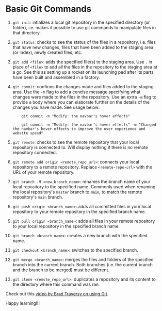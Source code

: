 # Basic Git Commands

1.  `git init`: intializes a local git repository in the specified directory (or folder), i.e. makes it possible to use git commands to manipulate files in that directory.

2.  `git status`: checks to see the status of the files in a repository, i.e. files that have new changes, files that have been added to the staging area (or index), newly created files, etc.

3.  `git add <file>`: adds the specified file(s) to the staging area. Use `.` in place of `<file>` to add all the files in the repository to the staging area at a go. See this as setting up a rocket on its launching pad after its parts have been built and assembled in a factory.

4.  `git commit`: confirms the changes made and files added to the staging area. Use the `-m` flag to add a concise message specifying what changes were made to the files in the repository. Use an extra `-m` flag to provide a body where you can elaborate further on the details of the changes you have made. See usage below:

    ```
        git commit -m "Modify: the navbar's hover effects"

        git commit -m "Modify: the navbar's hover effects" -m "Changed the navbar's hover effects to improve the user experience and website speed"
    ```

5.  `git remote`: checks to see the remote repository that your local repository is connected to. Will display nothing if there is no remote repository connected.

6.  `git remote add origin <remote_repo_url>`: connects your local repository to a remote repository. Replace `<remote-repo-url>` with the URL of your remote repository.

7.  `git branch -M <new_branch_name>`: renames the branch name of your local repository to the specified name. Commonly used when renaming the local repository's `master` branch to `main`, to match the remote repository's `main` branch.

8.  `git push origin <branch_name>`: adds all committed files in your local repository to your remote repository in the specified branch name.

9.  `git pull origin <branch_name>`: adds all files in your remote repository to your local repository in the specified branch name.

10. `git branch <branch_name>`: creates a new branch with the specified name.

11. `git checkout <branch_name>`: switches to the specified branch.

12. `git merge <branch_name>`: merges the files and folders of the specified branch into the current branch. Both branches (i.e. the current branch and the branch to be merged) must be different.

13. `git clone <remote_repo_url>`: duplicates a repository and its content to the directory where this command was ran.

Check out this [video by Brad Traversy on using Git](https://www.youtube.com/watch?v=SWYqp7iY_Tc).

Happy learning!!!
